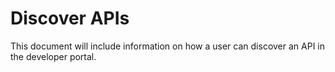 # Discover APIs

This document will include information on how a user can discover an API in the developer portal. 